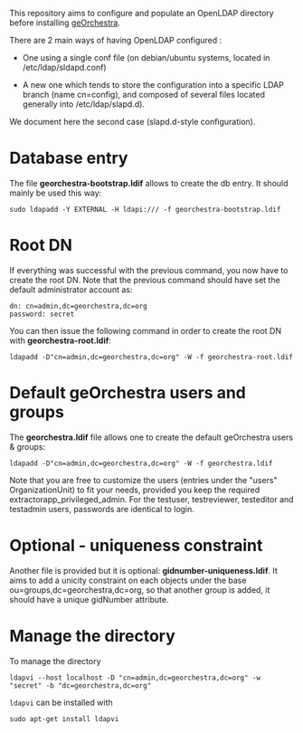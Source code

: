 This repository aims to configure and populate an OpenLDAP directory before installing [geOrchestra](http://georchestra.org).

There are 2 main ways of having OpenLDAP configured :

- One using a single conf file (on debian/ubuntu systems, located in
  /etc/ldap/sldapd.conf)

- A new one which tends to store the configuration into a specific LDAP branch
  (name cn=config), and composed of several files located generally into
  /etc/ldap/slapd.d).

We document here the second case (slapd.d-style configuration).

# Database entry

The file **georchestra-bootstrap.ldif** allows to create the db entry.
It should mainly be used this way:

```
sudo ldapadd -Y EXTERNAL -H ldapi:/// -f georchestra-bootstrap.ldif
```

# Root DN

If everything was successful with the previous command, you now have to create
the root DN. Note that the previous command should have set the default
administrator account as:

```
dn: cn=admin,dc=georchestra,dc=org
password: secret
```

You can then issue the following command in order to create the root DN with **georchestra-root.ldif**:

```
ldapadd -D"cn=admin,dc=georchestra,dc=org" -W -f georchestra-root.ldif
```

# Default geOrchestra users and groups

The **georchestra.ldif** file allows one to create the default geOrchestra users & groups:

```
ldapadd -D"cn=admin,dc=georchestra,dc=org" -W -f georchestra.ldif
```

Note that you are free to customize the users (entries under the "users" OrganizationUnit) to fit your needs, provided you keep the required extractorapp_privileged_admin.
For the testuser, testreviewer, testeditor and testadmin users, passwords are identical to login.

# Optional - uniqueness constraint

Another file is provided but it is optional: **gidnumber-uniqueness.ldif**. 
It aims to add a unicity constraint on each objects under the base
ou=groups,dc=georchestra,dc=org, so that another group is added, it should have
a unique gidNumber attribute.

# Manage the directory

To manage the directory

```
ldapvi --host localhost -D "cn=admin,dc=georchestra,dc=org" -w "secret" -b "dc=georchestra,dc=org"
```

`ldapvi` can be installed with

```
sudo apt-get install ldapvi
```

